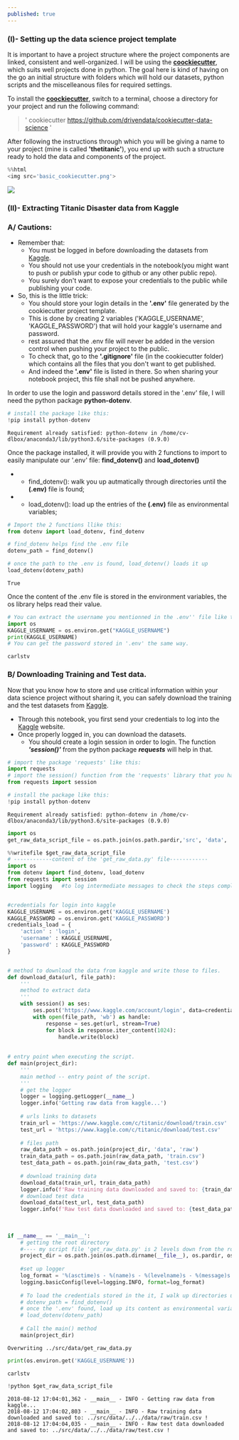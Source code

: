 ```yaml
---
published: true
---
```



### (I)- Setting up the data science project template

It is important to have a project structure where the project components are linked, consistent and well-organized. 
I will be using the **[coockiecutter](https://drivendata.github.io/cookiecutter-data-science/#nothing-here-is-binding)**, which suits well projects done in python. The goal here is kind of having on the go an initial structure with folders which will hold our datasets, python scripts and the miscelleanous files for required settings.

To install the **[coockiecutter](https://drivendata.github.io/cookiecutter-data-science/#nothing-here-is-binding)**, switch to a terminal, choose a directory for your project and run the following command: 
> ' cookiecutter https://github.com/drivendata/cookiecutter-data-science '

After following the instructions through which you will be giving a name to your project (mine is called **'thetitanic'**), you end up with such a structure ready to hold the data and components of the project.


```python
%%html 
<img src='basic_cookiecutter.png'>
```


<img src='basic_cookiecutter.png'>


### (II)- Extracting Titanic Disaster data from Kaggle

### A/ Cautions:

- Remember that:
   - You must be logged in before downloading the datasets from [Kaggle](http://kaggle.com).
    - You should not use your credentials in the notebook(you might want to push or publish ypur code to github or any other public repo). 
    - You surely don't want to expose your credentials to the public while publishing your code. 
- So, this is the little trick:
    - You should store your login details in the **'.env'** file generated by the cookiecutter project template.
    - This is done by creating 2 variables ('KAGGLE_USERNAME', 'KAGGLE_PASSWORD') that will hold your kaggle's username and password.
    - rest assured that the .env file will never be added in the version control when pushing your project to the public.
    - To check that, go to the **'.gitignore'** file (in the cookiecutter folder) which contains all the files that you don't want to get published.
    - And indeed the **'.env'** file is listed in there. So when sharing your notebook project, this file shall not be pushed anywhere.

 In order to use the login and password details stored in the '.env' file, I will need the python package **python-dotenv**.


```python
# install the package like this:
!pip install python-dotenv
```

    Requirement already satisfied: python-dotenv in /home/cv-dlbox/anaconda3/lib/python3.6/site-packages (0.9.0)


Once the package installed, it will provide you with 2 functions to import to easily  manipulate our '.env' file:  **find_dotenv()** and **load_dotenv()**
- * find_dotenv(): walk you up autmatically through directories until the **(.env)** file is found;
- * load_dotenv(): load up the entries of the **(.env)** file as environmental variables;


```python
# Import the 2 functions llike this:
from dotenv import load_dotenv, find_dotenv

# find_dotenv helps find the .env file
dotenv_path = find_dotenv()

# once the path to the .env is found, load_dotenv() loads it up
load_dotenv(dotenv_path)
```




    True



Once the content of the .env file is stored in the environment variables, the os library helps read their value.


```python
# You can extract the username you mentionned in the .env'' file like this: (
import os
KAGGLE_USERNAME = os.environ.get("KAGGLE_USERNAME")
print(KAGGLE_USERNAME)
# You can get the password stored in '.env' the same way. 
```

    carlstv


### B/ Downloading Training and Test data.

Now that you know how to store and use critical information within your data science project  without sharing it, you can safely download the training and the test datasets from [Kaggle](http://kaggle.com).
- Through this notebook, you first send your credentials to log into the [Kaggle](http://kaggle.com) website.
- Once properly logged in, you can download the datasets.
   * You should create a login session in order to login. The function ***'session()'*** from the python package ***requests*** will help in that. 


```python
# import the package 'requests' like this:
import requests
# import the session() function from the 'requests' library that you have just installed
from requests import session
```


```python
# install the package like this:
!pip install python-dotenv
```

    Requirement already satisfied: python-dotenv in /home/cv-dlbox/anaconda3/lib/python3.6/site-packages (0.9.0)



```python
import os
get_raw_data_script_file = os.path.join(os.path.pardir,'src', 'data', 'get_raw_data.py')
```


```python
%%writefile $get_raw_data_script_file
# ------------content of the 'get_raw_data.py' file------------
import os
from dotenv import find_dotenv, load_dotenv
from requests import session
import logging   #to log intermediate messages to check the steps completed


#credentials for login into kaggle
KAGGLE_USERNAME = os.environ.get('KAGGLE_USERNAME')
KAGGLE_PASSWORD = os.environ.get('KAGGLE_PASSWORD')
credentials_load = {
    'action' : 'login',
    'username' : KAGGLE_USERNAME,
    'password' : KAGGLE_PASSWORD
}


# method to download the data from kaggle and write those to files.
def download_data(url, file_path):
    '''
    method to extract data
    '''
    with session() as ses:
        ses.post('https://www.kaggle.com/account/login', data=credentials_load)
        with open(file_path, 'wb') as handle:
            response = ses.get(url, stream=True)
            for block in response.iter_content(1024):
                handle.write(block)
                
                
# entry point when executing the script.               
def main(project_dir):
    '''
    main method -- entry point of the script.
    '''
    # get the logger
    logger = logging.getLogger(__name__)
    logger.info('Getting raw data from kaggle...')
    
    # urls links to datasets
    train_url = 'https://www.kaggle.com/c/titanic/download/train.csv'
    test_url = 'https://www.kaggle.com/c/titanic/download/test.csv'
    
    # files path
    raw_data_path = os.path.join(project_dir, 'data', 'raw')
    train_data_path = os.path.join(raw_data_path, 'train.csv')
    test_data_path = os.path.join(raw_data_path, 'test.csv')    
    
    # download training data
    download_data(train_url, train_data_path)
    logger.info(f'Raw training data downloaded and saved to: {train_data_path} !')
    # download test data
    download_data(test_url, test_data_path)
    logger.info(f'Raw test data downloaded and saved to: {test_data_path} !')
    
    
    
if __name__ == '__main__':
    # getting the root directory
    #---- my script file 'get_raw_data.py' is 2 levels down from the root folder of our project 'thetitanic'
    project_dir = os.path.join(os.path.dirname(__file__), os.pardir, os.pardir) 
    
    #set up logger
    log_format = '%(asctime)s - %(name)s - %(levelname)s - %(message)s'
    logging.basicConfig(level=logging.INFO, format=log_format)
    
    # To load the credentials stored in the it, I walk up directories until I find the '.env' file.
    # dotenv_path = find_dotenv()
    # once the '.env' found, load up its content as environmental variables
    # load_dotenv(dotenv_path)    
    
    # Call the main() method
    main(project_dir)        
```

    Overwriting ../src/data/get_raw_data.py



```python
print(os.environ.get('KAGGLE_USERNAME'))
```

    carlstv



```python
!python $get_raw_data_script_file
```

    2018-08-12 17:04:01,362 - __main__ - INFO - Getting raw data from kaggle...
    2018-08-12 17:04:02,803 - __main__ - INFO - Raw training data downloaded and saved to: ../src/data/../../data/raw/train.csv !
    2018-08-12 17:04:04,035 - __main__ - INFO - Raw test data downloaded and saved to: ../src/data/../../data/raw/test.csv !
